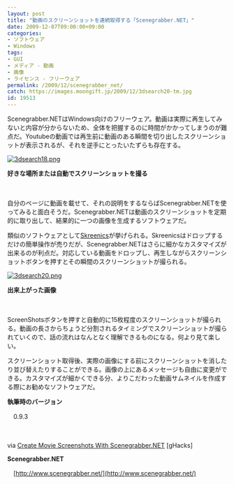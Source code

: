 ```yaml
---
layout: post
title: "動画のスクリーンショットを連続取得する「Scenegrabber.NET」"
date: 2009-12-07T09:00:00+09:00
categories:
- ソフトウェア
- Windows
tags: 
- GUI
- メディア - 動画
- 画像
- ライセンス - フリーウェア
permalink: /2009/12/scenegrabber_net/
catch: https://images.moongift.jp/2009/12/3dsearch20-tm.jpg
id: 19513
---
```

Scenegrabber.NETはWindows向けのフリーウェア。動画は実際に再生してみないと内容が分からないため、全体を把握するのに時間がかかってしまうのが難点だ。Youtubeの動画では再生前に動画のある瞬間を切り出したスクリーンショットが表示されるが、それを逆手にとったいたずらも存在する。

  

[![3dsearch18.png](https://images.moongift.jp/2009/12/3dsearch18-tm.jpg)](https://images.moongift.jp/2009/12/3dsearch18.png)  
  
**好きな場所または自動でスクリーンショットを撮る**

  

　

  

自分のページに動画を載せて、それの説明をするならばScenegrabber.NETを使ってみると面白そうだ。Scenegrabber.NETは動画のスクリーンショットを定期的に取り出して、結果的に一つの画像を生成するソフトウェアだ。

  
  
<!--more-->

類似のソフトウェアとして[Skreenics](http://www.moongift.jp/2009/11/skreenics/)が挙げられる。Skreenicsはドロップするだけの簡単操作が売りだが、Scenegrabber.NETはさらに細かなカスタマイズが出来るのが利点だ。対応している動画をドロップし、再生しながらスクリーンショットボタンを押すとその瞬間のスクリーンショットが撮られる。

  

[![3dsearch20.png](https://images.moongift.jp/2009/12/3dsearch20-tm.jpg)](https://images.moongift.jp/2009/12/3dsearch20.png)  
  
**出来上がった画像**

  

　

  

ScreenShotsボタンを押すと自動的に15枚程度のスクリーンショットが撮られる。動画の長さからちょうど分割されるタイミングでスクリーンショットが撮られていくので、話の流れはなんとなく理解できるものになる。何より見て楽しい。

  

スクリーンショット取得後、実際の画像にする前にスクリーンショットを消したり並び替えたりすることができる。画像の上にあるメッセージも自由に変更ができる。カスタマイズが細かくできる分、よりこだわった動画サムネイルを作成する際にお勧めなソフトウェアだ。

  

**執筆時のバージョン**  
  
　0.9.3

  

　

  

via [Create Movie Screenshots With Scenegrabber.NET](http://www.ghacks.net/2009/11/27/create-movie-screenshots-with-scenegrabber-net/) [gHacks]

  

**Scenegrabber.NET**  
  
　[http://www.scenegrabber.net/](http://www.scenegrabber.net/)

  
